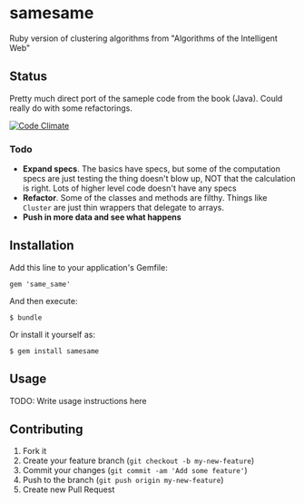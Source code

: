 samesame
========

Ruby version of clustering algorithms from "Algorithms of the Intelligent Web"

## Status

Pretty much direct port of the sameple code from the book (Java). Could really do with some refactorings.

[![Code Climate](https://codeclimate.com/github/plusplus/same_same.png)](https://codeclimate.com/github/plusplus/same_same)

### Todo
  * **Expand specs**. The basics have specs, but some of the computation specs are just testing the thing doesn't blow up, NOT that the calculation is right. Lots of higher level code doesn't have any specs
  * **Refactor**. Some of the classes and methods are filthy. Things like `Cluster` are just thin wrappers that delegate to arrays.
  * **Push in more data and see what happens**

## Installation

Add this line to your application's Gemfile:

    gem 'same_same'

And then execute:

    $ bundle

Or install it yourself as:

    $ gem install samesame

## Usage

TODO: Write usage instructions here

## Contributing

1. Fork it
2. Create your feature branch (`git checkout -b my-new-feature`)
3. Commit your changes (`git commit -am 'Add some feature'`)
4. Push to the branch (`git push origin my-new-feature`)
5. Create new Pull Request
